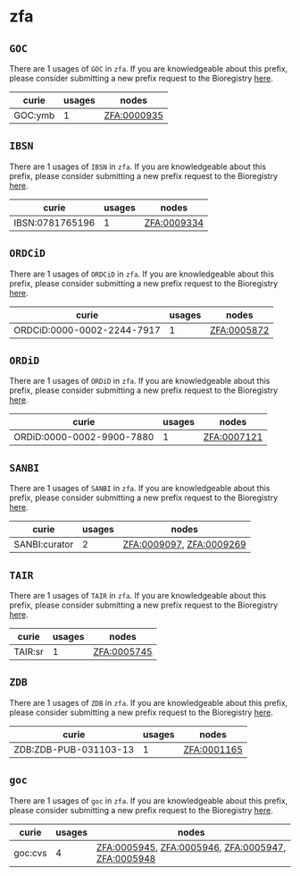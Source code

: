 # zfa

## `GOC`

There are 1 usages of `GOC` in `zfa`.
If you are knowledgeable about this prefix, please consider submitting a new prefix
request to the Bioregistry [here](https://github.com/biopragmatics/bioregistry/issues/new?assignees=cthoyt&labels=New%2CPrefix&template=new-prefix.yml&title=%5BResource%5D%3A%20GOC).

| curie   |   usages | nodes                                                     |
|---------|----------|-----------------------------------------------------------|
| GOC:ymb |        1 | [ZFA:0000935](http://purl.obolibrary.org/obo/ZFA_0000935) |

## `IBSN`

There are 1 usages of `IBSN` in `zfa`.
If you are knowledgeable about this prefix, please consider submitting a new prefix
request to the Bioregistry [here](https://github.com/biopragmatics/bioregistry/issues/new?assignees=cthoyt&labels=New%2CPrefix&template=new-prefix.yml&title=%5BResource%5D%3A%20IBSN).

| curie           |   usages | nodes                                                     |
|-----------------|----------|-----------------------------------------------------------|
| IBSN:0781765196 |        1 | [ZFA:0009334](http://purl.obolibrary.org/obo/ZFA_0009334) |

## `ORDCiD`

There are 1 usages of `ORDCiD` in `zfa`.
If you are knowledgeable about this prefix, please consider submitting a new prefix
request to the Bioregistry [here](https://github.com/biopragmatics/bioregistry/issues/new?assignees=cthoyt&labels=New%2CPrefix&template=new-prefix.yml&title=%5BResource%5D%3A%20ORDCiD).

| curie                      |   usages | nodes                                                     |
|----------------------------|----------|-----------------------------------------------------------|
| ORDCiD:0000-0002-2244-7917 |        1 | [ZFA:0005872](http://purl.obolibrary.org/obo/ZFA_0005872) |

## `ORDiD`

There are 1 usages of `ORDiD` in `zfa`.
If you are knowledgeable about this prefix, please consider submitting a new prefix
request to the Bioregistry [here](https://github.com/biopragmatics/bioregistry/issues/new?assignees=cthoyt&labels=New%2CPrefix&template=new-prefix.yml&title=%5BResource%5D%3A%20ORDiD).

| curie                     |   usages | nodes                                                     |
|---------------------------|----------|-----------------------------------------------------------|
| ORDiD:0000-0002-9900-7880 |        1 | [ZFA:0007121](http://purl.obolibrary.org/obo/ZFA_0007121) |

## `SANBI`

There are 1 usages of `SANBI` in `zfa`.
If you are knowledgeable about this prefix, please consider submitting a new prefix
request to the Bioregistry [here](https://github.com/biopragmatics/bioregistry/issues/new?assignees=cthoyt&labels=New%2CPrefix&template=new-prefix.yml&title=%5BResource%5D%3A%20SANBI).

| curie         |   usages | nodes                                                                                                                |
|---------------|----------|----------------------------------------------------------------------------------------------------------------------|
| SANBI:curator |        2 | [ZFA:0009097](http://purl.obolibrary.org/obo/ZFA_0009097), [ZFA:0009269](http://purl.obolibrary.org/obo/ZFA_0009269) |

## `TAIR`

There are 1 usages of `TAIR` in `zfa`.
If you are knowledgeable about this prefix, please consider submitting a new prefix
request to the Bioregistry [here](https://github.com/biopragmatics/bioregistry/issues/new?assignees=cthoyt&labels=New%2CPrefix&template=new-prefix.yml&title=%5BResource%5D%3A%20TAIR).

| curie   |   usages | nodes                                                     |
|---------|----------|-----------------------------------------------------------|
| TAIR:sr |        1 | [ZFA:0005745](http://purl.obolibrary.org/obo/ZFA_0005745) |

## `ZDB`

There are 1 usages of `ZDB` in `zfa`.
If you are knowledgeable about this prefix, please consider submitting a new prefix
request to the Bioregistry [here](https://github.com/biopragmatics/bioregistry/issues/new?assignees=cthoyt&labels=New%2CPrefix&template=new-prefix.yml&title=%5BResource%5D%3A%20ZDB).

| curie                 |   usages | nodes                                                     |
|-----------------------|----------|-----------------------------------------------------------|
| ZDB:ZDB-PUB-031103-13 |        1 | [ZFA:0001165](http://purl.obolibrary.org/obo/ZFA_0001165) |

## `goc`

There are 1 usages of `goc` in `zfa`.
If you are knowledgeable about this prefix, please consider submitting a new prefix
request to the Bioregistry [here](https://github.com/biopragmatics/bioregistry/issues/new?assignees=cthoyt&labels=New%2CPrefix&template=new-prefix.yml&title=%5BResource%5D%3A%20goc).

| curie   |   usages | nodes                                                                                                                                                                                                                                      |
|---------|----------|--------------------------------------------------------------------------------------------------------------------------------------------------------------------------------------------------------------------------------------------|
| goc:cvs |        4 | [ZFA:0005945](http://purl.obolibrary.org/obo/ZFA_0005945), [ZFA:0005946](http://purl.obolibrary.org/obo/ZFA_0005946), [ZFA:0005947](http://purl.obolibrary.org/obo/ZFA_0005947), [ZFA:0005948](http://purl.obolibrary.org/obo/ZFA_0005948) |

